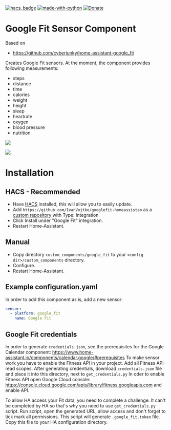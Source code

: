 [![hacs_badge](https://img.shields.io/badge/HACS-Custom-orange.svg)](https://github.com/custom-components/hacs)  [![made-with-python](https://img.shields.io/badge/Made%20with-Python-1f425f.svg)](https://www.python.org/) [![Donate](https://img.shields.io/badge/Donate-PayPal-green.svg)](https://paypal.me/IvanVojtko/)

# Google Fit Sensor Component

Based on

- <https://github.com/cyberjunky/home-assistant-google_fit>

Creates Google Fit sensors.
At the moment, the component provides following measurements:

- steps
- distance
- time
- calories
- weight
- height
- sleep
- heartrate
- oxygen
- blood pressure
- nutrition

![](https://github.com/IvanVojtko/googlefit-homeassistant/blob/master/2.png?raw=true)

![](https://github.com/IvanVojtko/googlefit-homeassistant/blob/master/1.png?raw=true)

# Installation

## HACS - Recommended
- Have [HACS](https://hacs.xyz) installed, this will allow you to easily update.
- Add `https://github.com/IvanVojtko/googlefit-homeassistan` as a [custom repository](https://github.com/IvanVojtko/googlefit-homeassistant) with Type: Integration
- Click Install under "Google Fit" integration.
- Restart Home-Assistant.

## Manual
- Copy directory `custom_components/google_fit` to your `<config dir>/custom_components` directory.
- Configure.
- Restart Home-Assistant.

## Example configuration.yaml

In order to add this component as is, add a new sensor:

```yaml
sensor:
  - platform: google_fit
    name: Google Fit
```

## Google Fit credentials

In order to generate `credentials.json`, see the prerequisites for the Google Calendar component:
<https://www.home-assistant.io/components/calendar.google/#prerequisites>
To make sensor work you have to enable the Fitness API in your project. Add all Fitness API read scopes. After generating credentials, download `credentials.json` file
and place it into this directory, next to `get_credentials.py`
In oder to enable Fitness API open Google Cloud console: 
<https://console.cloud.google.com/apis/library/fitness.googleapis.com>
and enable API.

To allow HA access your Fit data, you need to complete a challenge. It can't be completed by HA so that's why you need to use `get_credentials.py` script. Run script, open 
the generated URL, allow access and don't forget to tick mark all permissions. This script will generate  `.google_fit.token` file. Copy this file to your HA configuration directory.

